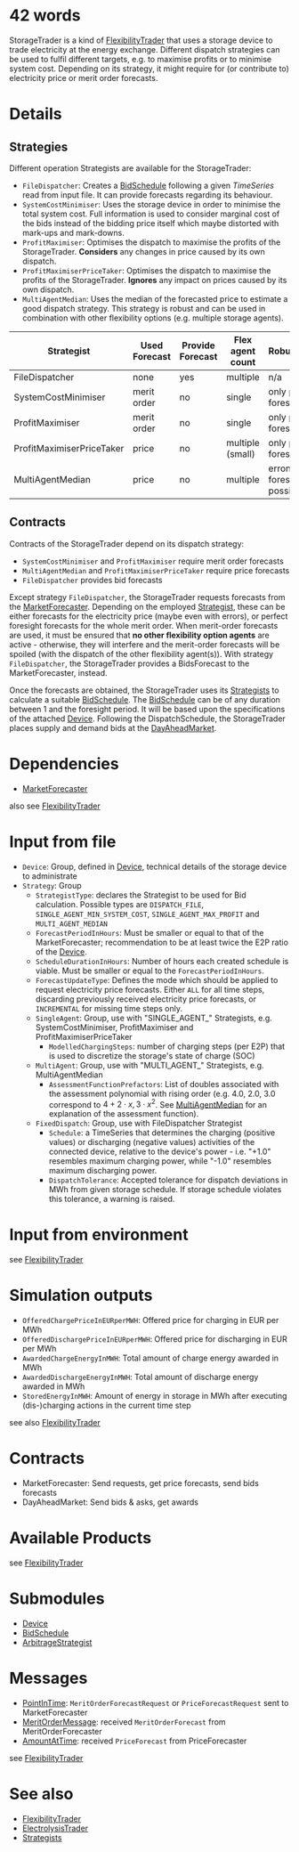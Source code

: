 # 42 words

StorageTrader is a kind of [FlexibilityTrader](./FlexibilityTrader.md) that uses a storage device to trade electricity at the energy exchange.
Different dispatch strategies can be used to fulfil different targets, e.g. to maximise profits or to minimise system cost.
Depending on its strategy, it might require for (or contribute to) electricity price or merit order forecasts.

# Details

## Strategies

Different operation Strategists are available for the StorageTrader:
* `FileDispatcher`: Creates a [BidSchedule](../Modules/BidSchedule.md) following a given *TimeSeries* read from input file. It can provide forecasts regarding its behaviour.
* `SystemCostMinimiser`: Uses the storage device in order to minimise the total system cost. Full information is used to consider marginal cost of the bids instead of the bidding price itself which maybe distorted with mark-ups and mark-downs.
* `ProfitMaximiser`: Optimises the dispatch to maximise the profits of the StorageTrader. **Considers** any changes in price caused by its own dispatch.
* `ProfitMaximiserPriceTaker`: Optimises the dispatch to maximise the profits of the StorageTrader. **Ignores** any impact on prices caused by its own dispatch.
* `MultiAgentMedian`: Uses the median of the forecasted price to estimate a good dispatch strategy. This strategy is robust and can be used in combination with other flexibility options (e.g. multiple storage agents).

| Strategist                 | Used Forecast | Provide Forecast  | Flex agent count | Robustness                   |
|----------------------------|---------------|-------------------|------------------|------------------------------|
| FileDispatcher             | none          | yes               | multiple         | n/a                          |
| SystemCostMinimiser        | merit order   | no                | single           | only perfect foresight       |
| ProfitMaximiser            | merit order   | no                | single           | only perfect foresight       |
| ProfitMaximiserPriceTaker  | price         | no                | multiple (small) | only perfect foresight       |
| MultiAgentMedian           | price         | no                | multiple         | erroneous foresight possible |

## Contracts

Contracts of the StorageTrader depend on its dispatch strategy: 
* `SystemCostMinimiser` and `ProfitMaximiser` require merit order forecasts
* `MultiAgentMedian` and `ProfitMaximiserPriceTaker` require price forecasts
* `FileDispatcher` provides bid forecasts 

Except strategy `FileDispatcher`, the StorageTrader requests forecasts from the [MarketForecaster](./MarketForecaster.md).
Depending on the employed [Strategist](../Modules/ArbitrageStrategist.md), these can be either forecasts for the electricity price (maybe even with errors), or perfect foresight forecasts for the whole merit order. 
When merit-order forecasts are used, it must be ensured that **no other flexibility option agents** are active - otherwise, they will interfere and the merit-order forecasts will be spoiled (with the dispatch of the other flexibility agent(s)). 
With strategy `FileDispatcher`, the StorageTrader provides a BidsForecast to the MarketForecaster, instead.

Once the forecasts are obtained, the StorageTrader uses its [Strategists](../Modules/ArbitrageStrategist.md) to calculate a suitable [BidSchedule](../Modules/BidSchedule.md).
The [BidSchedule](../Modules/BidSchedule.md) can be of any duration between 1 and the foresight period.
It will be based upon the specifications of the attached [Device](../Modules/Device.md). 
Following the DispatchSchedule, the StorageTrader places supply and demand bids at the [DayAheadMarket](./DayAheadMarket.md).

# Dependencies

* [MarketForecaster](./MarketForecaster.md)

also see [FlexibilityTrader](./FlexibilityTrader.md)

# Input from file

* `Device`: Group, defined in [Device](../Modules/Device.md), technical details of the storage device to administrate
* `Strategy`: Group
  * `StrategistType`: declares the Strategist to be used for Bid calculation.
    Possible types are `DISPATCH_FILE`, `SINGLE_AGENT_MIN_SYSTEM_COST`, `SINGLE_AGENT_MAX_PROFIT` and `MULTI_AGENT_MEDIAN` 
  * `ForecastPeriodInHours`: Must be smaller or equal to that of the MarketForecaster; recommendation to be at least twice the E2P ratio of the [Device](../Modules/Device.md).
  * `ScheduleDurationInHours`: Number of hours each created schedule is viable. Must be smaller or equal to the `ForecastPeriodInHours`.
  * `ForecastUpdateType`: Defines the mode which should be applied to request electricity price forecasts. Either `ALL` for all time steps, discarding previously received electricity price forecasts, or `INCREMENTAL` for missing time steps only.
  * `SingleAgent`: Group, use with "SINGLE_AGENT_" Strategists, e.g. SystemCostMinimiser, ProfitMaximiser and ProfitMaximiserPriceTaker
    * `ModelledChargingSteps`: number of charging steps (per E2P) that is used to discretize the storage's state of charge (SOC)
  * `MultiAgent`: Group, use with "MULTI_AGENT_" Strategists, e.g. MultiAgentMedian
    * `AssessmentFunctionPrefactors`: List of doubles associated with the assessment polynomial with rising order (e.g. 4.0, 2.0, 3.0 correspond to $`4 + 2 \cdot x, 3 \cdot x^2`$. See [MultiAgentMedian](../Modules/MultiAgentMedian(Storage).md) for an explanation of the assessment function).
  * `FixedDispatch`: Group, use with FileDispatcher Strategist
    * `Schedule`: a TimeSeries that determines the charging (positive values) or discharging (negative values) activities of the connected device, relative to the device's power - i.e. "+1.0" resembles maximum charging power, while "-1.0" resembles maximum discharging power.
    * `DispatchTolerance`: Accepted tolerance for dispatch deviations in MWh from given storage schedule. If storage schedule violates this tolerance, a warning is raised.

# Input from environment

see [FlexibilityTrader](./FlexibilityTrader.md)

# Simulation outputs

* `OfferedChargePriceInEURperMWH`: Offered price for charging in EUR per MWh
* `OfferedDischargePriceInEURperMWH`: Offered price for discharging in EUR per MWh
* `AwardedChargeEnergyInMWH`: Total amount of charge energy awarded in MWh
* `AwardedDischargeEnergyInMWH`: Total amount of discharge energy awarded in MWh
* `StoredEnergyInMWH`: Amount of energy in storage in MWh after executing (dis-)charging actions in the current time step

see also [FlexibilityTrader](./FlexibilityTrader.md)

# Contracts

* MarketForecaster: Send requests, get price forecasts, send bids forecasts
* DayAheadMarket: Send bids & asks, get awards

# Available Products

see [FlexibilityTrader](./FlexibilityTrader.md)

# Submodules

* [Device](../Modules/Device.md)
* [BidSchedule](../Modules/BidSchedule.md)
* [ArbitrageStrategist](../Modules/ArbitrageStrategist.md)

# Messages

* [PointInTime](../Comms/PointInTime.md): `MeritOrderForecastRequest` or `PriceForecastRequest` sent to MarketForecaster
* [MeritOrderMessage](../Comms/MeritOrderMessage.md): received `MeritOrderForecast` from MeritOrderForecaster
* [AmountAtTime](../Comms/AmountAtTime.md): received `PriceForecast` from PriceForecaster

see [FlexibilityTrader](./FlexibilityTrader.md)

# See also

* [FlexibilityTrader](./FlexibilityTrader.md)
* [ElectrolysisTrader](./ElectrolysisTrader.md)
* [Strategists](../Modules/ArbitrageStrategist.md)